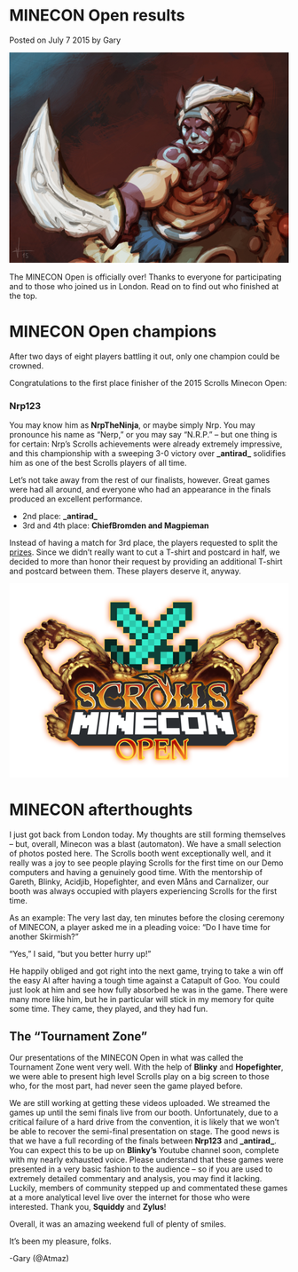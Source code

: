 # MINECON Open results

Posted on July 7 2015 by Gary

![image](images/2015/07/Steelwood-Vindicator.png)

The MINECON Open is officially over! Thanks to everyone for participating and to those who joined us in London. Read on to find out who finished at the top.

# MINECON Open champions
After two days of eight players battling it out, only one champion could be crowned.

Congratulations to the first place finisher of the 2015 Scrolls Minecon Open:

### Nrp123

You may know him as **NrpTheNinja**, or maybe simply Nrp. You may pronounce his name as “Nerp,” or you may say “N.R.P.” – but one thing is for certain: Nrp’s Scrolls achievements were already extremely impressive, and this championship with a sweeping 3-0 victory over **\_antirad\_** solidifies him as one of the best Scrolls players of all time.

Let’s not take away from the rest of our finalists, however. Great games were had all around, and everyone who had an appearance in the finals produced an excellent performance.

* 2nd place: **\_antirad\_**
* 3rd and 4th place: **ChiefBromden and Magpieman**

Instead of having a match for 3rd place, the players requested to split the [prizes](). Since we didn’t really want to cut a T-shirt and postcard in half, we decided to more than honor their request by providing an additional T-shirt and postcard between them. These players deserve it, anyway.

![image](images/2015/06/minecon_open.png)

# MINECON afterthoughts
I just got back from London today. My thoughts are still forming themselves – but, overall, Minecon was a blast (automaton). We have a small selection of photos posted here. The Scrolls booth went exceptionally well, and it really was a joy to see people playing Scrolls for the first time on our Demo computers and having a genuinely good time. With the mentorship of Gareth, Blinky, Acidjib, Hopefighter, and even Måns and Carnalizer, our booth was always occupied with players experiencing Scrolls for the first time.

As an example: The very last day, ten minutes before the closing ceremony of MINECON, a player asked me in a pleading voice: “Do I have time for another Skirmish?”

“Yes,” I said, “but you better hurry up!”

He happily obliged and got right into the next game, trying to take a win off the easy AI after having a tough time against a Catapult of Goo. You could just look at him and see how fully absorbed he was in the game. There were many more like him, but he in particular will stick in my memory for quite some time. They came, they played, and they had fun.

## The “Tournament Zone”
Our presentations of the MINECON Open in what was called the Tournament Zone went very well. With the help of **Blinky** and **Hopefighter**, we were able to present high level Scrolls play on a big screen to those who, for the most part, had never seen the game played before.

We are still working at getting these videos uploaded. We streamed the games up until the semi finals live from our booth. Unfortunately, due to a critical failure of a hard drive from the convention, it is likely that we won’t be able to recover the semi-final presentation on stage. The good news is that we have a full recording of the finals between **Nrp123** and **\_antirad\_**. You can expect this to be up on **Blinky’s** Youtube channel soon, complete with my nearly exhausted voice. Please understand that these games were presented in a very basic fashion to the audience – so if you are used to extremely detailed commentary and analysis, you may find it lacking. Luckily, members of community stepped up and commentated these games at a more analytical level live over the internet for those who were interested. Thank you, **Squiddy** and **Zylus**!

 

Overall, it was an amazing weekend full of plenty of smiles.

It’s been my pleasure, folks.

-Gary (@Atmaz)